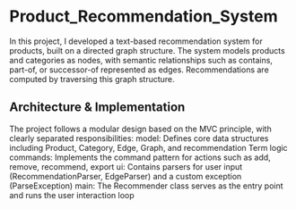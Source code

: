 # Product_Recommendation_System
In this project, I developed a text-based recommendation system for products, built on a directed graph structure.
The system models products and categories as nodes, with semantic relationships such as contains, part-of, or successor-of represented as edges.
Recommendations are computed by traversing this graph structure.
## Architecture & Implementation
The project follows a modular design based on the MVC principle, with clearly separated responsibilities:
model: Defines core data structures including Product, Category, Edge, Graph, and recommendation Term logic
commands: Implements the command pattern for actions such as add, remove, recommend, export
ui: Contains parsers for user input (RecommendationParser, EdgeParser) and a custom exception (ParseException)
main: The Recommender class serves as the entry point and runs the user interaction loop
